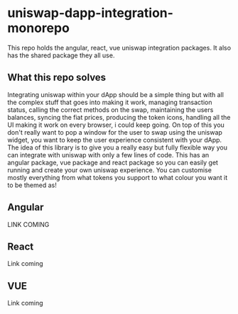 # uniswap-dapp-integration-monorepo

This repo holds the angular, react, vue uniswap integration packages. It also has the shared package they all use.

## What this repo solves

Integrating uniswap within your dApp should be a simple thing but with all the complex stuff that goes into making it work, managing transaction status, calling the correct methods on the swap, maintaining the users balances, syncing the fiat prices, producing the token icons, handling all the UI making it work on every browser, i could keep going. On top of this you don't really want to pop a window for the user to swap using the uniswap widget, you want to keep the user experience consistent with your dApp. The idea of this library is to give you a really easy but fully flexible way you can integrate with uniswap with only a few lines of code. This has an angular package, vue package and react package so you can easily get running and create your own uniswap experience. You can customise mostly everything from what tokens you support to what colour you want it to be themed as!

## Angular

LINK COMING

## React

Link coming

## VUE

Link coming
